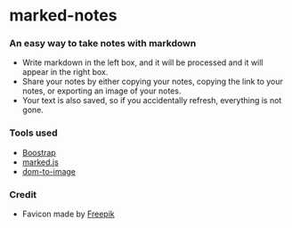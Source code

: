 # marked-notes
### An easy way to take notes with markdown

- Write markdown in the left box, and it will be processed and it will appear in the right box.
- Share your notes by either copying your notes, copying the link to your notes, or exporting an image of your notes.
- Your text is also saved, so if you accidentally refresh, everything is not gone.

### Tools used

- [Boostrap](https://getboostrap.com)
- [marked.js](https://github.com/markedjs/marked)
- [dom-to-image](https://github.com/tsayen/dom-to-image)

### Credit
- Favicon made by [Freepik](https://www.flaticon.com/free-icon/smile-hand-drawn-emoticon_35777)
